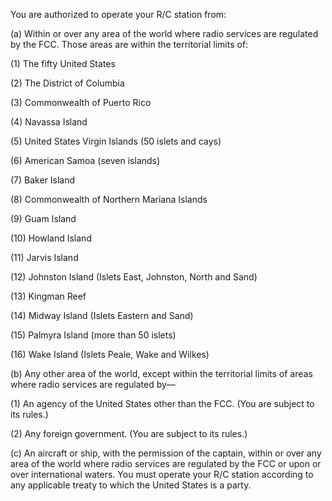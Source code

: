 You are authorized to operate your R/C station from:

(a) Within or over any area of the world where radio services are regulated by the FCC. Those areas are within the territorial limits of:

(1) The fifty United States

(2) The District of Columbia

(3) Commonwealth of Puerto Rico

(4) Navassa Island

(5) United States Virgin Islands (50 islets and cays)

(6) American Samoa (seven islands)

(7) Baker Island

(8) Commonwealth of Northern Mariana Islands

(9) Guam Island

(10) Howland Island

(11) Jarvis Island

(12) Johnston Island (Islets East, Johnston, North and Sand)

(13) Kingman Reef

(14) Midway Island (Islets Eastern and Sand)

(15) Palmyra Island (more than 50 islets)

(16) Wake Island (Islets Peale, Wake and Wilkes)

(b) Any other area of the world, except within the territorial limits of areas where radio services are regulated by—

(1) An agency of the United States other than the FCC. (You are subject to its rules.)

(2) Any foreign government. (You are subject to its rules.)

(c) An aircraft or ship, with the permission of the captain, within or over any area of the world where radio services are regulated by the FCC or upon or over international waters. You must operate your R/C station according to any applicable treaty to which the United States is a party.

